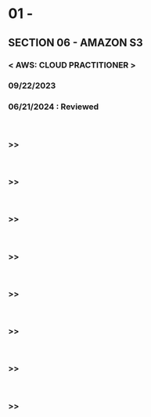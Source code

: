 # 01 -

## SECTION 06 - AMAZON S3 <br>

### < AWS: CLOUD PRACTITIONER > <br>

### 09/22/2023 <br>

### 06/21/2024 : Reviewed <br>

<br>

### >>

<br>

### >>

<br>

### >>

<br>

### >>

<br>

### >>

<br>

### >>

<br>

### >>

<br>

### >>

<br>
